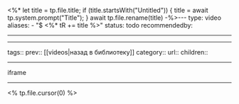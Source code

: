 
<%*
let title = tp.file.title;
if (title.startsWith("Untitled")) {
	title = await tp.system.prompt("Title");
}
await tp.file.rename(title)
-%>---
type: video
aliases:
	- "$ <%* tR += title %>"
status: todo
recommendedby:

---
___
tags::
prev:: [[videos|назад в библиотеку]]
category::
url::
children::
___
iframe
___
<% tp.file.cursor(0) %>
